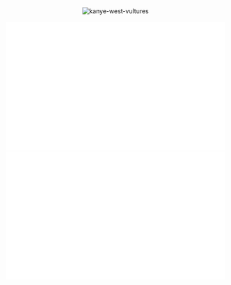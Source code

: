 <div align="center">
  <img src="https://media1.tenor.com/m/3Da1Z_asDzcAAAAC/kanye-west-kanye.gif" alt="kanye-west-vultures" align="center" style="width: 700px; height: auto;" >
  <br>
  <br>
</div>
<div align="center">
<img src="https://raw.githubusercontent.com/sukh-virdi-mhra/github-stats/master/generated/overview.svg#gh-dark-mode-only" />
 <img src="https://raw.githubusercontent.com/sukh-virdi-mhra/github-stats/master/generated/languages.svg#gh-dark-mode-only" />
  </div>
